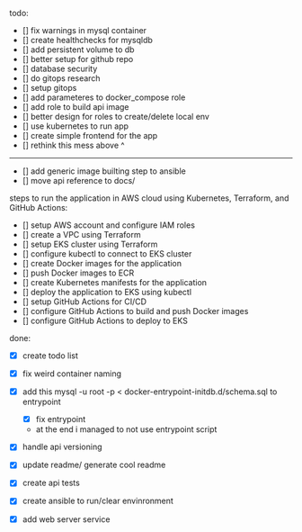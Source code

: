 todo:
- [] fix warnings in mysql container
- [] create healthchecks for mysqldb
- [] add persistent volume to db
- [] better setup for github repo
- [] database security
- [] do gitops research
- [] setup gitops
- [] add parameteres to docker_compose role
- [] add role to build api image
- [] better design for roles to create/delete local env
- [] use kubernetes to run app
- [] create simple frontend for the app
- [] rethink this mess above ^

---
- [] add generic image builting step to ansible
- [] move api reference to docs/

steps to run the application in AWS cloud using Kubernetes, Terraform, and GitHub Actions:
- [] setup AWS account and configure IAM roles
- [] create a VPC using Terraform
- [] setup EKS cluster using Terraform
- [] configure kubectl to connect to EKS cluster
- [] create Docker images for the application
- [] push Docker images to ECR
- [] create Kubernetes manifests for the application
- [] deploy the application to EKS using kubectl
- [] setup GitHub Actions for CI/CD
- [] configure GitHub Actions to build and push Docker images
- [] configure GitHub Actions to deploy to EKS

done:
- [x] create todo list
- [x] fix weird container naming
- [x] add this mysql -u root -p < docker-entrypoint-initdb.d/schema.sql to entrypoint
    - [x] fix entrypoint
    - at the end i managed to not use entrypoint script
- [x] handle api versioning
- [x] update readme/ generate cool readme
- [x] create api tests
- [x] create ansible to run/clear envinronment
- [x] add web server service


